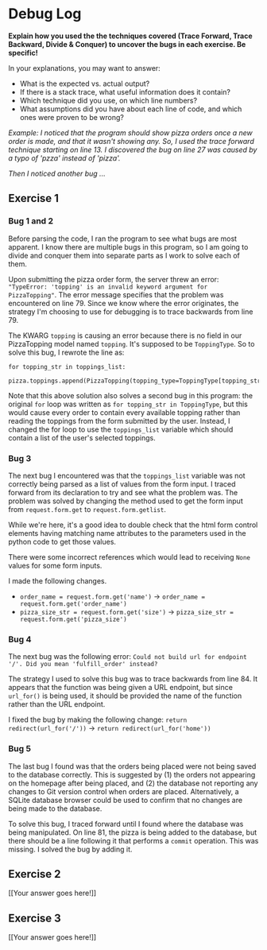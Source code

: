 # Debug Log

**Explain how you used the the techniques covered (Trace Forward, Trace Backward, Divide & Conquer) to uncover the bugs in each exercise. Be specific!**

In your explanations, you may want to answer:

- What is the expected vs. actual output?
- If there is a stack trace, what useful information does it contain?
- Which technique did you use, on which line numbers?
- What assumptions did you have about each line of code, and which ones were proven to be wrong?

_Example: I noticed that the program should show pizza orders once a new order is made, and that it wasn't showing any. So, I used the trace forward technique starting on line 13. I discovered the bug on line 27 was caused by a typo of 'pzza' instead of 'pizza'._

_Then I noticed another bug ..._

## Exercise 1

### Bug 1 and 2

Before parsing the code, I ran the program to see what bugs are most apparent. I know there are multiple bugs in this program, so I am going to divide and conquer them into separate parts as I work to solve each of them.

Upon submitting the pizza order form, the server threw an error: `"TypeError: 'topping' is an invalid keyword argument for PizzaTopping"`. The error message specifies that the problem was encountered on line 79. Since we know where the error originates, the strategy I'm choosing to use for debugging is to trace backwards from line 79.

The KWARG `topping` is causing an error because there is no field in our PizzaTopping model named `topping`. It's supposed to be `ToppingType`. So to solve this bug, I rewrote the line as:

```python3
for topping_str in toppings_list:
    pizza.toppings.append(PizzaTopping(topping_type=ToppingType[topping_str]))
```

Note that this above solution also solves a second bug in this program: the original `for` loop was written as `for topping_str in ToppingType`, but this would cause every order to contain every available topping rather than reading the toppings from the form submitted by the user. Instead, I changed the for loop to use the `toppings_list` variable which should contain a list of the user's selected toppings.

### Bug 3

The next bug I encountered was that the `toppings_list` variable was not correctly being parsed as a list of values from the form input. I traced forward from its declaration to try and see what the problem was. The problem was solved by changing the method used to get the form input from `request.form.get` to `request.form.getlist`.

While we're here, it's a good idea to double check that the html form control elements having matching name attributes to the parameters used in the python code to get those values.

There were some incorrect references which would lead to receiving `None` values for some form inputs.

I made the following changes.
- `order_name = request.form.get('name')` -> `order_name = request.form.get('order_name')`
- `pizza_size_str = request.form.get('size')` -> `pizza_size_str = request.form.get('pizza_size')`

### Bug 4

The next bug was the following error: `Could not build url for endpoint '/'. Did you mean 'fulfill_order' instead?`

The strategy I used to solve this bug was to trace backwards from line 84. It appears that the function was being given a URL endpoint, but since `url_for()` is being used, it should be provided the name of the function rather than the URL endpoint.

I fixed the bug by making the following change: `return redirect(url_for('/'))` -> `return redirect(url_for('home'))`

### Bug 5

The last bug I found was that the orders being placed were not being saved to the database correctly. This is suggested by (1) the orders not appearing on the homepage after being placed, and (2) the database not reporting any changes to Git version control when orders are placed. Alternatively, a SQLite database browser could be used to confirm that no changes are being made to the database.

To solve this bug, I traced forward until I found where the database was being manipulated. On line 81, the pizza is being added to the database, but there should be a line following it that performs a `commit` operation. This was missing. I solved the bug by adding it.

## Exercise 2

[[Your answer goes here!]]

## Exercise 3

[[Your answer goes here!]]
